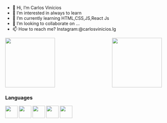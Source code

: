 - 👋 Hi, I’m Carlos Vinícios
- 👀 I’m interested in always to learn 
- 🌱 I’m currently learning HTML,CSS,JS,React Js
- 💞️ I’m looking to collaborate on ...
- 📫 How to reach me? Instagram:@carlosvinicios.lg

<!---
carlos-vin/carlos-vin is a ✨ special ✨ repository because its `README.md` (this file) appears on your GitHub profile.
You can click the Preview link to take a look at your changes.
--->
<a style="text-align=center;" href="https://github.com/carlos-vin/">
  <div style="display:flex; justify-content:space-between;width:100%">
    <img height="160em" src="https://github-readme-stats.vercel.app/api?username=carlos-vin&show_icons=true&theme=darcula"/>
    <img height="160em" src="https://github-readme-stats.vercel.app/api/top-langs/?username=carlos-vin&show_icons=true&langs_count=16&layout=compact&theme=darcula"/>
  </div>
</a>

<h3>Languages</h3>
<div >
  <img height="40em" src="https://cdn.jsdelivr.net/gh/devicons/devicon/icons/python/python-original.svg" />
  <img height="40em" src="https://cdn.jsdelivr.net/gh/devicons/devicon/icons/react/react-original-wordmark.svg" />
  <img height="40em" src="https://cdn.jsdelivr.net/gh/devicons/devicon/icons/javascript/javascript-original.svg" />
  <img height="40em" src="https://cdn.jsdelivr.net/gh/devicons/devicon/icons/typescript/typescript-original.svg" />
  <img height="40em" src="https://cdn.jsdelivr.net/gh/devicons/devicon/icons/html5/html5-original.svg" />
</div>
